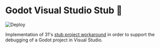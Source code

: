# Godot Visual Studio Stub 🎫

![Deploy](https://github.com/Fractural/GodotVisualStudioStub/actions/workflows/deploy.yml/badge.svg)

Implementation of 31's [stub project workaround](https://gist.github.com/31/302bab2630ddf8d90ab4aec0d358b538) in order to support the debugging of a Godot project in Visual Studio.
